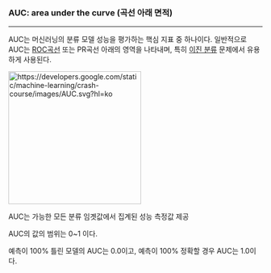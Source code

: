 ### AUC: area under the curve (곡선 아래 면적)

---

AUC는 머신러닝의 분류 모델 성능을 평가하는 핵심 지표 중 하나이다. 일반적으로 AUC는 [ROC곡선](../r/ROC.md) 또는 PR곡선 아래의 영역을 나타내며, 특히 [이진 분류](../b/Binary_Classification.md) 문제에서 유용하게 사용된다.

<img src="https://developers.google.com/static/machine-learning/crash-course/images/AUC.svg?hl=ko" title="" alt="https://developers.google.com/static/machine-learning/crash-course/images/AUC.svg?hl=ko" width="263">

AUC는 가능한 모든 분류 임곗값에서 집계된 성능 측정값 제공

AUC의 값의 범위는 0~1 이다.

예측이 100% 틀린 모델의 AUC는 0.0이고, 예측이 100% 정확할 경우 AUC는 1.0이다.



